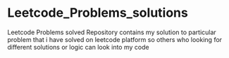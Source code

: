 # Leetcode_Problems_solutions
Leetcode Problems solved Repository contains my solution to particular problem that i have solved on leetcode platform so others who looking for different solutions or logic can look into my code
